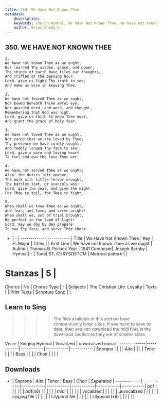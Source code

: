 ```yaml
---
title: 350. We Have Not Known Thee
metadata:
    description: 
    keywords: Church Hymnal, We Have Not Known Thee, We have not known Thee as we ought, 
    author: Brian Onang'o
---
```



## 350. WE HAVE NOT KNOWN THEE

```txt
1.
We have not known Thee as we ought,
Nor learned Thy wisdom, grace, and power;
The things of earth have filed our thoughts,
And trifles of the passing hour.
Lord, give us light Thy truth to see,
And make us wise in knowing Thee.

2.
We have not feared Thee as we ought,
Nor bowed beneath Thine awful eye,
Nor guarded deed, and word, and thought,
Remembering that God was nigh.
Lord, give us faith to know Thee near,
And grant the grace of holy fear.

3.
We have not loved Thee as we ought,
Nor cared that we are loved by Thee;
Thy presence we have coldly sought,
And feebly longed Thy face to see.
Lord, give a pure and loving heart
To feel and own the love Thou art.

4.
We have not served Thee as we ought;
Alas! the duties left undone,
The work with little fervor wrought,
The battles lost, or scarcely won!
Lord, give the zeal, and give the might,
For Thee to toil, for Thee to fight.

5.
When shall we know Thee as we ought,
And fear, and love, and serve aright!
When shall we, out of trial brought,
Be perfect in the land of light!
Lord, may we day by day prepare
To see Thy face, and serve Thee there.
```

- |   -  |
-------------|------------|
Title | We Have Not Known Thee |
Key | E♭ Major |
Titles |  |
First Line | We have not known Thee as we ought |
Author | Thomas B. Pollock
Year | 1941
Composer| Joseph Barnby |
Hymnal|  - |
Tune| ST. CHRYSOSTOM |
Metrical pattern | |
# Stanzas | 5 |
Chorus | No |
Chorus Type | - |
Subjects | The Christian Life: Loyalty |
Texts |  |
Print Texts | 
Scripture Song |  |
  
## Learn to Sing

>>>> The files available in this section have comparatively large sizes. If you need to save on data, then you can download the midi files in the download section as they are of smaller sizes.

Voice |  Singing Hymnal | Vocalized | unvocalized music |
-------------|------------|------------|------------|------------|
Soprano | | | |
Alto | | | |
Tenor | | | |
Bass | | | |
Choir | | | |

## Downloads

- |  Soprano | Alto | Tenor | Bass | Choir | Separated |
-------------|------------|------------|------------|------------|------------|------------|
pdf | | | | | |
pdf(x8) | | | | | |
midi | | | | | |
vocalized | | | | | |
unvocalized | | | | | |
singing file | | | | | |
Lilypond file | | | | | |
Lilypond (x8) | | | | | |
  